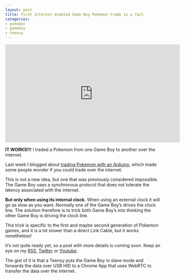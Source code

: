 ```yaml
---
layout: post
title: First internet enabled Game Boy Pokemon trade is a fact
categories:
- pokemon
- gameboy
- teensy
---
```


<iframe width="560" height="315" src="https://www.youtube.com/embed/0X6RxmUK6jA" frameborder="0" allowfullscreen></iframe>

**IT WORKS!!!** I traded a Pokemon from one Game Boy to another over the internet.

Last week I blogged about [trading Pokemon with an Arduino](http://pepijndevos.nl/2015/02/13/catch-em-all.html), which made some people wonder if you could trade over the internet.

This is not a new idea, but one that was previously considered impossible. The Game Boy uses a synchronous protocol that does not tolerate the latency associated with the internet.

**But only when using its internal clock.** When using an external clock it will go as slow as you want. Normally one of the Game Boy’s drives the clock line. The solution therefore is to trick both Game Boy’s into thinking the other Game Boy is driving the clock line.

This trick is specific to the first and maybe second generation of Pokemon games, and it is a lot slower than a direct Link Cable, but it works nonetheless!

It’s not quite ready yet, so a post with more details is coming soon. Keep an eye on my [RSS](http://pepijndevos.nl/feed.xml), [Twitter](http://twitter.com/pepijndevos) or [Youtube](https://www.youtube.com/channel/UCsHqIpVIUniKlk1Wmr_Ag6w).

The gist of it is that a Teensy puts the Game Boy in slave mode and forwards the data over USB HID to a Chrome App that uses WebRTC to transfer the data over the internet.
